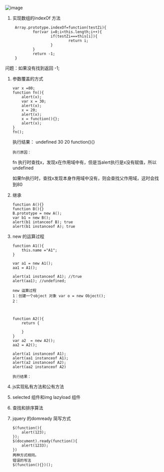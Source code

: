  ![image]("image/blue.jpg")

1. 实现数组的indexOf 方法

        Array.prototype.indexOf=function(testZi){
                for(var i=0;i<this.length;i++){
                        if(testZi===this[i]){
                                return i;
                        }
                }
                return -1;
        }
        
       
 问题：如果没有找到返回 -1;


1.  参数覆盖的方式

	    var x =80;
	    function fn(){
	    	alert(x);
	    	var x = 30;
	    	alert(x);
	    	x = 20;
	    	alert(x);
	    	x = function(){};
	    	alert(x);
	    }
	    fn();
    
    执行结果： undefined 30 20 function(){}
    
        执行原因：
    
    fn 执行时查找x，发现x在作用域中有，但是当alert执行是x没有赋值，所以undefined
    
    如果fn执行时，查找x发现本身作用域中没有，则会查找父作用域，这时会找到80
    

1.  继承

	
		function A(){}
		function B(){} 
		B.prototype = new A();
		var b1 = new B();
		alert(b1 intanceof B); true
		alert(b1 instanceof A); true
		
		
1.  new 的运算过程

		function A1(){
			this.name ="A1";	
		}
		
		var a1 = new A1();
		aa1 = A1();
		
		alert(a1 instanceof A1); //true
		alert(aa1); //undefined;

		new 运算过程
		1：创建一个object 对象 var o = new Object();
		2：
		
		
		
		function A2(){
			return {
				
			}
		}
		var a2  = new A2();
		aa2 = A2();
		
		alert(a1 instanceof A1);
		alert(aa1 instanceof A1);
		alert(a2 instanceof A2);
		alert(aa2 instanceof A2)
		
		执行结果：
		
	
      
1.  js实现私有方法和公有方法


1.  selected 组件和img lazyload 组件


1.  查找和排序算法

	

1.  jquery 的domready 简写方式

        $(function(){
	        alert(123);
        });
        $(document).ready(function(){
        	alert(1233);
        })
        两种方式相同。
        错误的写法
        $(function(){})();
